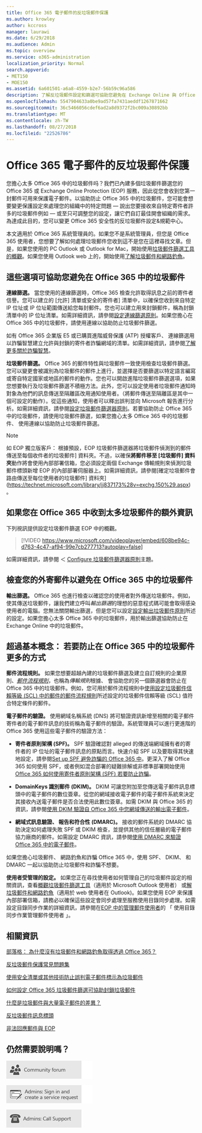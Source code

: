 ```yaml
---
title: Office 365 電子郵件的反垃圾郵件保護
ms.author: krowley
author: kccross
manager: laurawi
ms.date: 6/29/2018
ms.audience: Admin
ms.topic: overview
ms.service: o365-administration
localization_priority: Normal
search.appverid:
- MET150
- MOE150
ms.assetid: 6a601501-a6a8-4559-b2e7-56b59c96a586
description: 了解反垃圾郵件設定和篩選可協助您避免在 Exchange Online 與 Office 365 中的垃圾郵件。取得 Office 365 太多垃圾郵件吗？您可以自訂您的垃圾郵件篩選和反垃圾郵件原則設定。
ms.openlocfilehash: 5547904633a0be9ad57fa7431aeddf1267871662
ms.sourcegitcommit: 36c5466056cdef6ad2a8d9372f2bc009a30892bb
ms.translationtype: MT
ms.contentlocale: zh-TW
ms.lasthandoff: 08/27/2018
ms.locfileid: "22526786"
---
```

# <a name="office-365-email-anti-spam-protection"></a>Office 365 電子郵件的反垃圾郵件保護

您擔心太多 Office 365 中的垃圾郵件吗？我們已內建多個垃圾郵件篩選您的 Office 365 或 Exchange Online Protection (EOP) 服務，因此從您會收到您第一封郵件可用來保護電子郵件。以協助防止 Office 365 中的垃圾郵件，您可能會想要變更保護設定來處理您的組織中的特定問題 — 說出您要接收來自特定寄件者許多的垃圾郵件例如 — 或至只可調整您的設定，讓它們自訂最佳開會組織的需求。為達成此目的，您可以變更 Office 365 安全性的反垃圾郵件設定&amp;規範中心。
  
本文適用於 Office 365 系統管理員的。如果您不是系統管理員，但您是 Office 365 使用者，您想要了解如何處理垃圾郵件您收到這不是您在這裡尋找文章。但是，如果您使用的 PC Outlook 或 Outlook for Mac，開始使用[垃圾郵件篩選工具的概觀](https://support.office.com/article/5ae3ea8e-cf41-4fa0-b02a-3b96e21de089)。如果您使用 Outlook web 上的，開始使用[了解垃圾郵件和網路釣魚](https://support.office.com/article/86c1d76f-4d5a-4967-9647-35665dc17c31)。
  
## <a name="these-options-help-you-prevent-spam-in-office-365"></a>這些選項可協助您避免在 Office 365 中的垃圾郵件

 **連線篩選。** 當您使用的連線篩選時，Office 365 檢查允許取得訊息之前的寄件者信譽。您可以建立的 [允許] 清單或安全的寄件者] 清單中，以確保您收到來自特定 IP 位址或 IP 位址範圍傳送給您每封郵件。您也可以建立用來封鎖郵件，稱為封鎖清單中的 IP 位址清單。如需詳細資訊，請參閱[設定連線篩選原則](https://technet.microsoft.com/library/jj200718%28v=exchg.150%29.aspx)。如果您擔心在 Office 365 中的垃圾郵件，請使用連線以協助防止垃圾郵件篩選。
  
如有 Office 365 企業版 E5 或已購買進階威脅保護 (ATP) 授權客戶、 連線篩選用以詐騙智慧建立允許與封鎖的寄件者詐騙網域的清單。如需詳細資訊，請參閱[了解更多關於詐騙智慧](https://go.microsoft.com/fwlink/?LinkID=735009)。
  
 **垃圾郵件篩選。** Office 365 的郵件特性與垃圾郵件一致使用檢查垃圾郵件篩選。您可以變更會被識別為垃圾郵件的郵件上進行，並選擇是否要篩選以特定語言編寫或寄自特定國家或地區的郵件的動作。您也可以開啟進階垃圾郵件篩選選項，如果您想要執行及垃圾郵件篩選不積極方法。此外，您可以設定使用者垃圾郵件通知時對象為他們的訊息傳送至隔離區改用通知使用者。（將郵件傳送至隔離區是其中一個可設定的動作）。從這些通知，使用者可以釋出誤判並向 Microsoft 報告進行分析。如需詳細資訊，請參閱[設定垃圾郵件篩選器原則](https://go.microsoft.com/fwlink/p/?LinkId=617147)。若要協助防止 Office 365 中的垃圾郵件，請使用垃圾郵件篩選，如果您擔心太多 Office 365 中的垃圾郵件、 使用連線以協助防止垃圾郵件篩選。
  
> [!NOTE]
> 如 EOP 獨立版客戶： 根據預設，EOP 垃圾郵件篩選器將垃圾郵件偵測到的郵件傳送至每個收件者的垃圾郵件] 資料夾。不過，以確保**將郵件移至 [垃圾郵件] 資料夾**動作將會使用內部部署信箱，您必須設定兩個 Exchange 傳輸規則來偵測垃圾郵件標頭新增 EOP 的內部部署伺服器上。如需詳細資訊，請參閱[確定垃圾郵件會路由傳送至每位使用者的垃圾郵件] 資料夾](https://technet.microsoft.com/library/jj837173%28v=exchg.150%29.aspx)。 
  
## <a name="extra-information-if-you-receive-too-much-spam-in-office-365"></a>如果您在 Office 365 中收到太多垃圾郵件的額外資訊

下列視訊提供設定垃圾郵件篩選 EOP 中的概觀。
  
> [!VIDEO https://www.microsoft.com/videoplayer/embed/608be94c-d763-4c47-af94-99e7cb277713?autoplay=false]
  
如需詳細資訊，請參閱 ＜ [Configure 垃圾郵件篩選器原則](https://go.microsoft.com/fwlink/p/?LinkId=617147)主題。 
  
## <a name="check-your-outgoing-messages-to-prevent-spam-in-office-365"></a>檢查您的外寄郵件以避免在 Office 365 中的垃圾郵件

 **輸出篩選。** Office 365 也進行檢查以確認您的使用者對外傳送垃圾郵件。例如，使其傳送垃圾郵件，讓我們建立呼叫*輸出篩選*的理想的惡意程式碼可能會取得感染使用者的電腦。您無法關閉輸出篩選，但是您可以設定[設定輸出垃圾郵件原則](https://technet.microsoft.com/library/jj200737%28v=exchg.150%29.aspx)所述的設定。如果您擔心太多 Office 365 中的垃圾郵件，用於輸出篩選協助防止在 Exchange Online 中的垃圾郵件。
  
## <a name="beyond-the-basics-more-ways-to-prevent-spam-in-office-365"></a>超過基本概念： 若要防止在 Office 365 中的垃圾郵件更多的方式
<a name="BeyondBasics"> </a>

 **郵件流程規則。** 如果您想要超越內建的垃圾郵件篩選及建立自訂規則的企業原則、*[郵件流程規則](https://technet.microsoft.com/library/jj919238%28v=exchg.150%29.aspx)*，也稱為*傳輸規則*根據、 會協助您的另一個篩選器會防止在 Office 365 中的垃圾郵件。例如，您可用於郵件流程規則中[使用設定垃圾郵件信賴等級 (SCL) 中的郵件的郵件流程規則](https://technet.microsoft.com/library/dn798345%28v=exchg.150%29.aspx)所述設定的垃圾郵件信賴等級 (SCL) 值符合特定條件的郵件。 
  
 **電子郵件的驗證。** 使用網域名稱系統 (DNS) 將可驗證資訊新增至相關的電子郵件寄件者的電子郵件訊息的技術稱為電子郵件的驗證。系統管理員可以進行更進階的 Office 365 使用這些電子郵件的驗證方法： 
  
- **寄件者原則架構 (SPF)。** SPF 驗證確認對 alleged 的傳送端網域擁有者的寄件者的 IP 位址的電子郵件訊息的原點而言。快速介紹 SPF 以及要取得其快速地設定，請參閱[Set up SPF 避免詐騙的 Office 365 中](https://technet.microsoft.com/library/dn789058%28v=exchg.150%29.aspx)。更深入了解 Office 365 如何使用 SPF，或者例如混合部署的疑難排解或非標準部署開始使用[Office 365 如何使用寄件者原則架構 (SPF) 若要防止詐騙](https://technet.microsoft.com/library/mt712724%28v=exchg.150%29.aspx)。
    
- **DomainKeys 識別郵件 (DKIM)。** DKIM 可讓您附加至您傳送電子郵件訊息標頭中的電子郵件的數位簽章。從您的網域接收電子郵件的電子郵件系統來決定其接收內送電子郵件是否合法使用此數位簽章。如需 DKIM 與 Office 365 的資訊，請參閱[使用 DKIM 驗證自 Office 365 中您網域傳送的輸出電子郵件](https://technet.microsoft.com/library/mt695945%28v=exchg.150%29.aspx)。
    
- **網域式訊息驗證、 報告和符合性 (DMARC)。** 接收的郵件系統的 DMARC 協助決定如何處理失敗 SPF 或 DKIM 檢查，並提供其他的信任層級的電子郵件協力廠商的郵件。如需設定 DMARC 資訊，請參閱[使用 DMARC 來驗證 Office 365 中的電子郵件](https://technet.microsoft.com/library/mt734386%28v=exchg.150%29.aspx)。
    
如果您擔心垃圾郵件、 網路釣魚和詐騙 Office 365 中，使用 SPF、 DKIM、 和 DMARC 一起以協助防止垃圾郵件和詐騙不想要。
  
 **使用者受管理的設定。** 如果您正在尋找使用者如何管理自己的垃圾郵件設定的相關資訊，查看[概觀垃圾郵件篩選工具](https://go.microsoft.com/fwlink/?LinkId=270065)（適用於 Microsoft Outlook 使用者） 或[解垃圾郵件和網路釣魚](https://go.microsoft.com/fwlink/?LinkId=270068)（適用於 web 使用者在 Outlook)。如果您使用 EOP 來保護內部部署信箱，請務必以確保這些設定會同步處理至服務使用目錄同步處理。如需設定目錄同步作業的詳細資訊，請參閱在[EOP 中的管理郵件使用者](https://technet.microsoft.com/library/dn636911%28v=exchg.150%29.aspx)的 「 使用目錄同步作業管理郵件使用者 」。
  
## <a name="for-more-information"></a>相關資訊
<a name="BeyondBasics"> </a>

[部落格： 為什麼沒有垃圾郵件和網路釣魚取得透過 Office 365？](https://go.microsoft.com/fwlink/?LinkId=528179 )
  
[反垃圾郵件保護常見問題集](https://technet.microsoft.com/library/jj937231%28v=exchg.150%29.aspx)
  
[使用安全清單或其他技術防止誤判電子郵件標示為垃圾郵件](prevent-email-from-being-marked-as-spam-0.md)
  
[如何設定 Office 365 垃圾郵件篩選可協助封鎖垃圾郵件](block-email-spam-to-prevent-false-negatives.md)
  
[什麼是垃圾郵件與大量電子郵件的差異？](https://technet.microsoft.com/library/dn720441%28v=exchg.150%29.aspx)
  
[反垃圾郵件訊息標頭](https://technet.microsoft.com/library/dn205071%28v=exchg.150%29.aspx)
  
[非法回應郵件與 EOP](https://technet.microsoft.com/library/dn499795%28v=exchg.150%29.aspx)
  
## <a name="still-need-help"></a>仍然需要說明嗎？
<a name="BeyondBasics"> </a>

[![從 Office 365 社群論壇取得協助](media/12a746cc-184b-4288-908c-f718ce9c4ba5.png)](https://go.microsoft.com/fwlink/p/?LinkId=518605)
  
[![系統管理員：登入並建立服務要求](media/10862798-181d-47a5-ae4f-3f8d5a2874d4.png)]( https://go.microsoft.com/fwlink/p/?LinkId=519124)
  
[![系統管理員：呼叫支援](media/9f262e67-e8c9-4fc0-85c2-b3f4cfbc064e.png)](https://go.microsoft.com/fwlink/p/?LinkID=518322)
  


